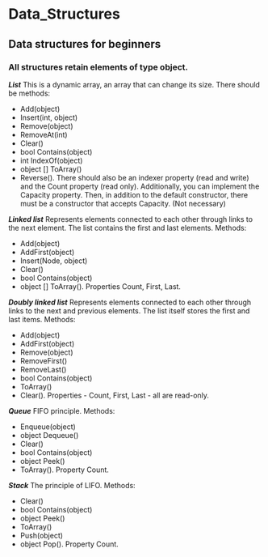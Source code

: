 # Data_Structures
## Data structures for beginners
### All structures retain elements of type object.

***List***
This is a dynamic array, an array that can change its size.
There should be methods:
+ Add(object)
+ Insert(int, object)
+ Remove(object)
+ RemoveAt(int)
+ Clear()
+ bool Contains(object)
+ int IndexOf(object)
+ object [] ToArray()
+ Reverse().
There should also be an indexer property (read and write) and the Count property (read only).
Additionally, you can implement the Capacity property. 
Then, in addition to the default constructor, there must be a constructor that accepts Capacity. (Not necessary)

***Linked list***
Represents elements connected to each other through links to the next element.
The list contains the first and last elements.
Methods:
+ Add(object)
+ AddFirst(object)
+ Insert(Node, object)
+ Clear()
+ bool Contains(object)
+ object [] ToArray().
Properties Count, First, Last.

***Doubly linked list***
Represents elements connected to each other through links to the next and previous elements.
The list itself stores the first and last items.
Methods:
+ Add(object)
+ AddFirst(object)
+ Remove(object)
+ RemoveFirst()
+ RemoveLast()
+ bool Contains(object)
+ ToArray()
+ Clear().
Properties - Count, First, Last - all are read-only.

***Queue***
FIFO principle.
Methods:
+ Enqueue(object)
+ object Dequeue()
+ Clear()
+ bool Contains(object)
+ object Peek()
+ ToArray().
Property Count.

***Stack***
The principle of LIFO.
Methods:
+ Clear()
+ bool Contains(object)
+ object Peek()
+ ToArray()
+ Push(object)
+ object Pop().
Property Count.
